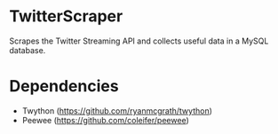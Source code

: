 TwitterScraper
==============

Scrapes the Twitter Streaming API and collects useful data in a MySQL database.

Dependencies
==============

* Twython (https://github.com/ryanmcgrath/twython)
* Peewee (https://github.com/coleifer/peewee)

